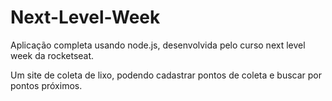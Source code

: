 # Next-Level-Week
Aplicação completa usando node.js, desenvolvida pelo curso next level week da rocketseat.

Um site de coleta de lixo, podendo cadastrar pontos de coleta e buscar por pontos próximos.
